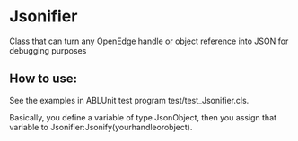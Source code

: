 # Jsonifier
Class that can turn any OpenEdge handle or object reference into JSON for debugging purposes

## How to use:
See the examples in ABLUnit test program test/test_Jsonifier.cls.  

Basically, you define a variable of type JsonObject, then you assign that variable to Jsonifier:Jsonify(yourhandleorobject).
